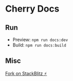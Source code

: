 # Cherry Docs

## Run

- Preview: `npm run docs:dev`
- Build: `npm run docs:build`


## Misc
[Fork on StackBlitz ⚡️](https://stackblitz.com/fork/vuepress-theme-hope)
